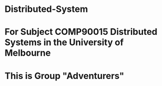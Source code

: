 # Distributed-System
# For Subject COMP90015 Distributed Systems in the University of Melbourne
# This is Group "Adventurers"

